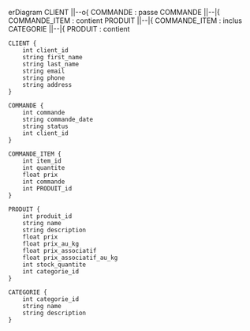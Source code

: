 erDiagram
    CLIENT ||--o{ COMMANDE : passe
    COMMANDE ||--|{ COMMANDE_ITEM : contient
    PRODUIT ||--|{ COMMANDE_ITEM : inclus
    CATEGORIE ||--|{ PRODUIT : contient

    CLIENT {
        int client_id
        string first_name
        string last_name
        string email
        string phone
        string address
    }

    COMMANDE {
        int commande
        string commande_date
        string status
        int client_id
    }

    COMMANDE_ITEM {
        int item_id
        int quantite
        float prix
        int commande
        int PRODUIT_id
    }

    PRODUIT {
        int produit_id
        string name
        string description
        float prix
        float prix_au_kg
        float prix_associatif
        float prix_associatif_au_kg
        int stock_quantite
        int categorie_id
    }

    CATEGORIE {
        int categorie_id
        string name
        string description
    }
